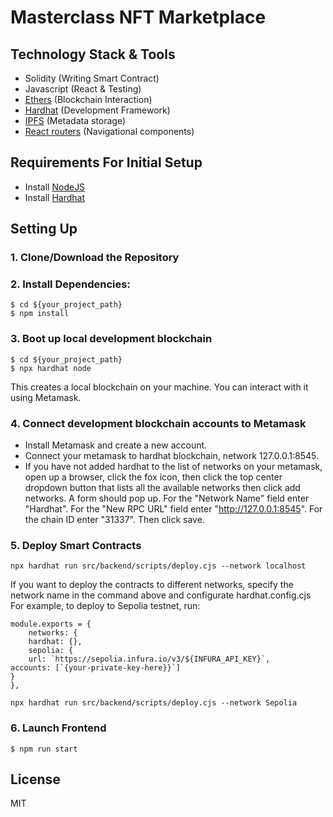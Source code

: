 # Masterclass NFT Marketplace

## Technology Stack & Tools

- Solidity (Writing Smart Contract)
- Javascript (React & Testing)
- [Ethers](https://docs.ethers.io/v5/) (Blockchain Interaction)
- [Hardhat](https://hardhat.org/) (Development Framework)
- [IPFS](https://ipfs.io/) (Metadata storage)
- [React routers](https://v5.reactrouter.com/) (Navigational components)

## Requirements For Initial Setup
- Install [NodeJS](https://nodejs.org/en/)
- Install [Hardhat](https://hardhat.org/)

## Setting Up
### 1. Clone/Download the Repository

### 2. Install Dependencies:
```
$ cd ${your_project_path}
$ npm install
```
### 3. Boot up local development blockchain
```
$ cd ${your_project_path}
$ npx hardhat node
```
This creates a local blockchain on your machine. You can interact with it using Metamask.

### 4. Connect development blockchain accounts to Metamask
- Install Metamask and create a new account.
- Connect your metamask to hardhat blockchain, network 127.0.0.1:8545.
- If you have not added hardhat to the list of networks on your metamask, open up a browser, click the fox icon, then click the top center dropdown button that lists all the available networks then click add networks. A form should pop up. For the "Network Name" field enter "Hardhat". For the "New RPC URL" field enter "http://127.0.0.1:8545". For the chain ID enter "31337". Then click save.  


### 5. Deploy Smart Contracts
`npx hardhat run src/backend/scripts/deploy.cjs --network localhost`

If you want to deploy the contracts to different networks, specify the network name in the command above and configurate hardhat.config.cjs 
For example, to deploy to Sepolia testnet, run:
```
module.exports = {
    networks: {
    hardhat: {},
    sepolia: {
    url: `https://sepolia.infura.io/v3/${INFURA_API_KEY}`,
accounts: [`{your-private-key-here}}`]
}
},
```
`npx hardhat run src/backend/scripts/deploy.cjs --network Sepolia`

### 6. Launch Frontend
`$ npm run start`

License
----
MIT

